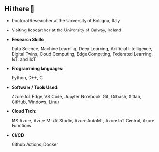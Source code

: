 ## Hi there 👋

- Doctoral Researcher at the University of Bologna, Italy

- Visiting Researcher at the University of Galway, Ireland

- **Research Skills:**
  
  Data Science, Machine Learning, Deep Learning, Artificial Intelligence, Digital Twins, Cloud Computing, Edge Computing, Federated Learning, IoT, and IIoT
     
- **Programming languages:**
  
  Python, C++, C

- **Software / Tools Used:**

  Azure IoT Edge, VS Code, Jupyter Notebook, Git, Gitbash, Gitlab, GitHub, Windows, Linux

- **Cloud Tech:**

  MS Azure, Azure ML/AI Studio, Azure AutoML, Azure IoT Central, Azure Functions

- **CI/CD**

  Github Actions, Docker
<!--
**Azaz-farooq/Azaz-farooq** is a ✨ _special_ ✨ repository because its `README.md` (this file) appears on your GitHub profile.

Here are some ideas to get you started:






-->
